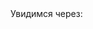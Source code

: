 <html lang="en-US">
<head>
    <meta charset="UTF-8">
    <meta name="viewport" content="width=device-width, initial-scale=1">
    <script>
        let d = new Date();
        alert("Чтобы не забывала, что я тебя люблю! Сейчас время: " + d);
    </script>
    <text> Увидимся через: </text>
  <script src="//megatimer.ru/get/7cb3bae642217b0279a3371d59390e3e.js"></script>
</head>

<body>

</body>



</html>
